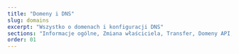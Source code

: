 ```yaml
---
title: "Domeny i DNS"
slug: domains
excerpt: "Wszystko o domenach i konfiguracji DNS"
sections: "Informacje ogólne, Zmiana właściciela, Transfer, Domeny API, DNS i strefa DNS, Bezpieczeństwo, Inne"
order: 01
---
```

